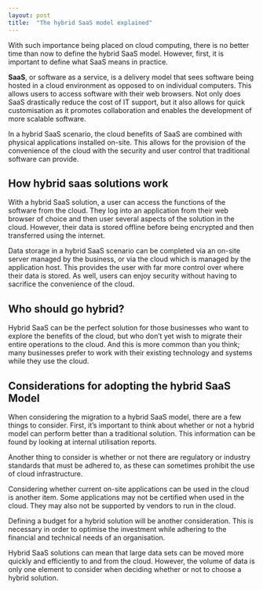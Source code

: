 ```yaml
---
layout: post
title:  "The hybrid SaaS model explained"
---
```


With such importance being placed on cloud computing, there is no better time than now to define the hybrid SaaS model. However, first, it is important to define what SaaS means in practice.
 
**SaaS**, or software as a service, is a delivery model that sees software being hosted in a cloud environment as opposed to on individual computers. This allows users to access software with their web browsers. Not only does SaaS drastically reduce the cost of IT support, but it also allows for quick customisation as it promotes collaboration and enables the development of more scalable software.

In a hybrid SaaS scenario, the cloud benefits of SaaS are combined with physical applications installed on-site. This allows for the provision of the convenience of the cloud with the security and user control that traditional software can provide.
 
## How hybrid saas solutions work
With a hybrid SaaS solution, a user can access the functions of the software from the cloud. They log into an application from their web browser of choice and then user several aspects of the solution in the cloud. However, their data is stored offline before being encrypted and then transferred using the internet.

Data storage in a hybrid SaaS scenario can be completed via an on-site server managed by the business, or via the cloud which is managed by the application host. This provides the user with far more control over where their data is stored. As well, users can enjoy security without having to sacrifice the convenience of the cloud.
 
## Who should go hybrid?
Hybrid SaaS can be the perfect solution for those businesses who want to explore the benefits of the cloud, but who don’t yet wish to migrate their entire operations to the cloud. And this is more common than you think; many businesses prefer to work with their existing technology and systems while they use the cloud.
 
## Considerations for adopting the hybrid SaaS Model
When considering the migration to a hybrid SaaS model, there are a few things to consider. First, it’s important to think about whether or not a hybrid model can perform better than a traditional solution. This information can be found by looking at internal utilisation reports.

Another thing to consider is whether or not there are regulatory or industry standards that must be adhered to, as these can sometimes prohibit the use of cloud infrastructure.

Considering whether current on-site applications can be used in the cloud is another item. Some applications may not be certified when used in the cloud. They may also not be supported by vendors to run in the cloud.

Defining a budget for a hybrid solution will be another consideration. This is necessary in order to optimise the investment while adhering to the financial and technical needs of an organisation.

Hybrid SaaS solutions can mean that large data sets can be moved more quickly and efficiently to and from the cloud. However, the volume of data is only one element to consider when deciding whether or not to choose a hybrid solution.
